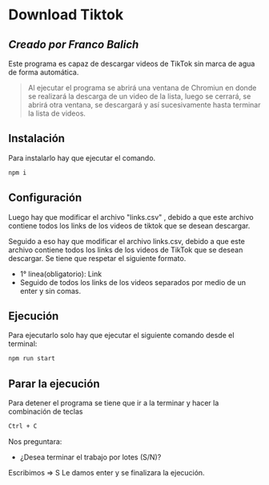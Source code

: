 # Download Tiktok
## _Creado por Franco Balich_

Este programa es capaz de descargar videos de TikTok sin marca de agua de forma automática.
> Al ejecutar el programa se abrirá una ventana de Chromiun en donde se realizará la descarga de un video de la lista, luego se cerrará, se abrirá otra ventana, se descargará  y así sucesivamente hasta terminar la lista de videos.

## Instalación
Para instalarlo hay que ejecutar el comando.
```sh
npm i
```
## Configuración

Luego hay que modificar el archivo "links.csv" , debido a que este archivo contiene todos los links de los videos de tiktok que se desean descargar.

Seguido a eso hay que modificar el archivo links.csv, debido a que este archivo contiene todos los links de los videos de TikTok que se desean descargar.
Se tiene que respetar el siguiente formato.
- 1° linea(obligatorio): Link
- Seguido de todos los links de los videos separados por medio de un enter y sin comas.

## Ejecución

Para ejecutarlo solo hay que ejecutar el siguiente comando desde el terminal:

```sh
npm run start
```
## Parar la ejecución

Para detener el programa se tiene que ir a la terminar y hacer la combinación de teclas 

```sh
Ctrl + C
```
Nos preguntara:
- ¿Desea terminar el trabajo por lotes (S/N)? 

Escribimos => S
Le damos enter y se finalizara la ejecución.
